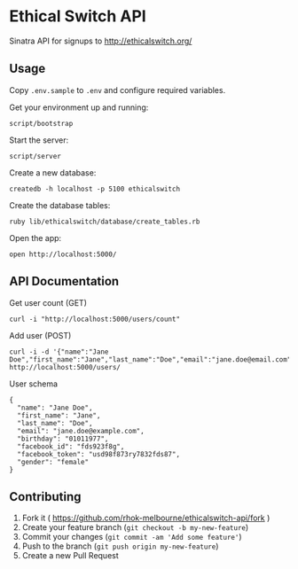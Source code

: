 # Ethical Switch API

Sinatra API for signups to http://ethicalswitch.org/

## Usage

Copy `.env.sample` to `.env` and configure required variables.

Get your environment up and running:

    script/bootstrap

Start the server:

    script/server

Create a new database:

    createdb -h localhost -p 5100 ethicalswitch

Create the database tables:
    
    ruby lib/ethicalswitch/database/create_tables.rb

Open the app:

    open http://localhost:5000/

## API Documentation

Get user count (GET)

    curl -i "http://localhost:5000/users/count"

Add user (POST)

    curl -i -d '{"name":"Jane Doe","first_name":"Jane","last_name":"Doe","email":"jane.doe@email.com","birthday":"01011977","gender":"female","facebook_id":"fds923f8g","facebook_token":"usd98f873ry7832fds87"}' http://localhost:5000/users/

User schema

```
{
  "name": "Jane Doe",
  "first_name": "Jane",
  "last_name": "Doe",
  "email": "jane.doe@example.com",
  "birthday": "01011977",
  "facebook_id": "fds923f8g",
  "facebook_token": "usd98f873ry7832fds87",
  "gender": "female"
}
```

## Contributing

1. Fork it ( https://github.com/rhok-melbourne/ethicalswitch-api/fork )
2. Create your feature branch (`git checkout -b my-new-feature`)
3. Commit your changes (`git commit -am 'Add some feature'`)
4. Push to the branch (`git push origin my-new-feature`)
5. Create a new Pull Request
